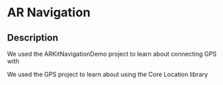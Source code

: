 # AR Navigation

## Description
We used the ARKitNavigationDemo project to learn about connecting GPS with 

We used the GPS project to learn about using the Core Location library
